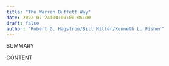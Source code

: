 ```yaml
---
title: "The Warren Buffett Way"
date: 2022-07-24T00:00:00-05:00
draft: false
author: "Robert G. Hagstrom/Bill Miller/Kenneth L. Fisher"
---
```


SUMMARY

<!--more-->

CONTENT